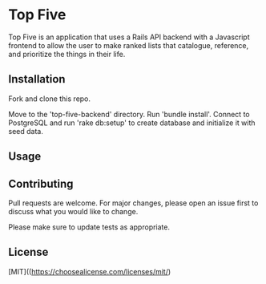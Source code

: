 # Top Five

Top Five is an application that uses a Rails API backend with a Javascript frontend to allow the user to make ranked lists that catalogue, reference, and prioritize the things in their life. 

## Installation

Fork and clone this repo.

Move to the 'top-five-backend' directory. Run 'bundle install'. Connect to PostgreSQL and run 'rake db:setup' to create database and initialize it with seed data.

## Usage

## Contributing

Pull requests are welcome. For major changes, please open an issue first to discuss what you would like to change.

Please make sure to update tests as appropriate.

## License

[MIT]((https://choosealicense.com/licenses/mit/)